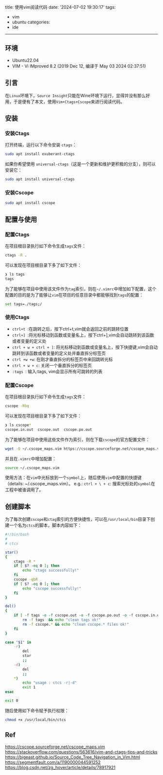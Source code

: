 title: 使用vim阅读代码
date: '2024-07-02 19:30:17'
tags:
  - vim
  - ubuntu
categories:
  - ide
---
## 环境
- Ubuntu22.04
- VIM - Vi IMproved 8.2 (2019 Dec 12, 编译于 May 03 2024 02:37:51)

## 引言
在`Linux`环境下，`Source Insight`只能在Wine环境下运行，显得并没有那么好用，于是便有了本文，使用`Vim+Ctags+Cscope`来进行阅读代码。

## 安装

### 安装Ctags

打开终端，运行以下命令安装 `ctags`：

```bash
sudo apt install exuberant-ctags
```

如果你希望使用 `universal-ctags`（这是一个更新和维护更积极的分支），则可以安装它：

```bash
sudo apt install universal-ctags
```

### 安装Cscope

```bash
sudo apt install cscope
```

## 配置与使用

### 配置Ctags

在项目根目录执行如下命令生成`tags`文件：

```bash
ctags -R .  
```

可以发现在项目根目录下多了如下文件：

```bash
❯ ls tags
tags
```

为了能够在项目中使用该文件作为`tag`索引，则在`~/.vimrc`中增加如下配置，这个配置的目的是为了能够让`vim`在项目的任意目录中都能够找到`tags`的配置：

```bash
set tags=./tags;/
```

### 使用Ctags

- `ctrl+t `:在跳转之后，按下ctrl+t,vim就会返回之前的跳转位置
- `ctrl+] `:将光标移动到函数或变量名上，按下ctrl+],vim会自动跳转到该函数或者变量的定义处
- `ctrl + w + ctrl + ]`: 将光标移动到函数或变量名上，按下快捷键,vim会自动跳转到该函数或者变量的定义处并垂直拆分标签页
- `ctrl +w +w`: 在刚才垂直拆分的标签页中来回跳转光标
- `ctrl + w + c`: 关闭一个垂直拆分的标签页
- `:tags `: 输入:tags, vim会显示所有可跳转的列表

### 配置Cscope


在项目根目录执行如下命令生成`tags`文件：

```bash
cscope -Rbq
```

可以发现在项目根目录下多了如下文件：

```bash
❯ ls cscope*
cscope.in.out  cscope.out  cscope.po.out
```


为了能够在项目中使用这些文件作为索引，则在下载`cscope`的官方配置文件：

```bash
wget -O ~/.cscope_maps.vim https://cscope.sourceforge.net/cscope_maps.vim
```

并且在`.vimrc`中增加配置：

```bash
source ~/.cscope_maps.vim
```

使用方法：在`vim`中光标放到一个`symbol`上，随后使用`vim`中配置的快捷键（details: ~/.cscope_maps.vim）。
e.g.: `ctrl + \ + c`: 搜索光标处的`symbol`在工程中被谁调用了。

## 创建脚本

为了每次创建`cscope`和`ctag`索引的方便快捷性，可以在`/usr/local/bin`目录下创建一个名为`ctcs`的脚本，脚本内容如下：

```bash
#!/bin/bash
#
# ctcs

star()
{
    ctags -R *   
    if [ $? -eq 0 ]; then
        echo "ctags successfully!"
    fi  
    cscope -qbR 
    if [ $? -eq 0 ]; then
        echo "cscope successfully!"
    fi  
}

del()
{
    if [ -f tags -o -f cscope.out -o -f cscope.po.out -o -f cscope.in.out ]; then
        rm -f tags  && echo "clean tags ok!"
        rm -f cscope.* && echo "clean cscope.* files ok!"
    fi  
}

case "$1" in
    -r) 
        del 
        star
        ;;  
    -d) 
        del 
        ;;  
    *)  
        echo "usage : ctcs -r|-d"   
        exit 1
esac

exit 0
```

随后使用如下命令赋予执行权限：

```bash
chmod +x /usr/local/bin/ctcs
```

## Ref
https://cscope.sourceforge.net/cscope_maps.vim
https://stackoverflow.com/questions/563616/vim-and-ctags-tips-and-tricks
https://bigeast.github.io/Source_Code_Tree_Navigation_in_Vim.html
https://segmentfault.com/a/1190000044591252
https://blog.csdn.net/zg_hover/article/details/78917921
